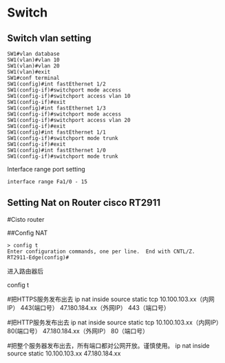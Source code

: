 # Switch
## Switch vlan setting
```
SW1#vlan database
SW1(vlan)#vlan 10
SW1(vlan)#vlan 20
SW1(vlan)#exit
SW1#conf terminal
SW1(config)#int fastEthernet 1/2
SW1(config-if)#switchport mode access
SW1(config-if)#switchport access vlan 10
SW1(config-if)#exit
SW1(config)#int fastEthernet 1/3
SW1(config-if)#switchport mode access
SW1(config-if)#switchport access vlan 20
SW1(config-if)#exit
SW1(config)#int fastEthernet 1/1
SW1(config-if)#switchport mode trunk
SW1(config-if)#exit
SW1(config)#int fastEthernet 1/0
SW1(config-if)#switchport mode trunk
```
Interface range port setting
```
interface range Fa1/0 - 15
```
## Setting Nat on Router cisco RT2911

#Cisto router

##Config NAT

```
> config t
Enter configuration commands, one per line.  End with CNTL/Z.
RT2911-Edge(config)#

```

进入路由器后

config t

#把HTTPS服务发布出去
ip nat inside source static tcp 10.100.103.xx（内网IP） 443(端口号） 47.180.184.xx（外网IP） 443（端口号）

#把HTTP服务发布出去
ip nat inside source static tcp 10.100.103.xx（内网IP） 80(端口号） 47.180.184.xx（外网IP） 80（端口号）


#把整个服务器发布出去，所有端口都对公网开放。谨慎使用。
ip nat inside source static 10.100.103.xx 47.180.184.xx

